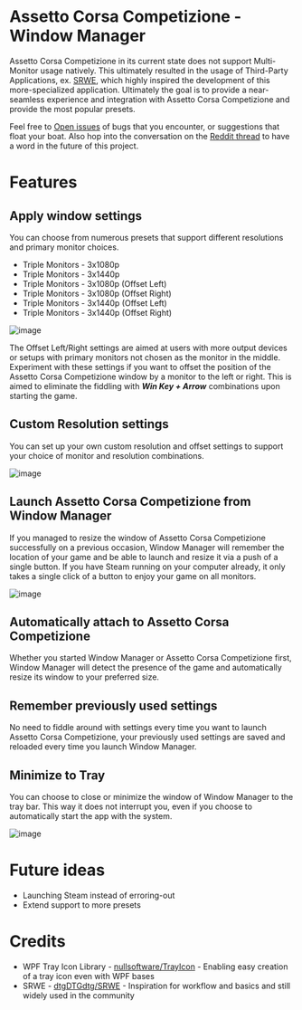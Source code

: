 # Assetto Corsa Competizione - Window Manager
 
Assetto Corsa Competizione in its current state does not support Multi-Monitor usage natively. This ultimately resulted in the usage of Third-Party Applications, ex. [SRWE](https://github.com/dtgDTGdtg/SRWE), which highly inspired the development of this more-specialized application. Ultimately the goal is to provide a near-seamless experience and integration with Assetto Corsa Competizione and provide the most popular presets.

Feel free to [Open issues](https://github.com/kristofkerekes/acc-windowmanager/issues) of bugs that you encounter, or suggestions that float your boat. Also hop into the conversation on the [Reddit thread]() to have a word in the future of this project.
 
 # Features
 
 ## Apply window settings
 
 You can choose from numerous presets that support different resolutions and primary monitor choices.
 * Triple Monitors - 3x1080p
 * Triple Monitors - 3x1440p
 * Triple Monitors - 3x1080p (Offset Left)
 * Triple Monitors - 3x1080p (Offset Right)
 * Triple Monitors - 3x1440p (Offset Left)
 * Triple Monitors - 3x1440p (Offset Right)

![image](https://github.com/kristofkerekes/acc-windowmanager/assets/89916150/2a3771b6-43e3-4750-b08f-e2e691bf1989)

The Offset Left/Right settings are aimed at users with more output devices or setups with primary monitors not chosen as the monitor in the middle. Experiment with these settings if you want to offset the position of the Assetto Corsa Competizione window by a monitor to the left or right. This is aimed to eliminate the fiddling with ***Win Key + Arrow*** combinations upon starting the game.

## Custom Resolution settings

You can set up your own custom resolution and offset settings to support your choice of monitor and resolution combinations.

![image](https://github.com/kristofkerekes/acc-windowmanager/assets/89916150/e100d4e4-5c3b-48c3-9423-8ba8b0311a0a)

## Launch Assetto Corsa Competizione from Window Manager

If you managed to resize the window of Assetto Corsa Competizione successfully on a previous occasion, Window Manager will remember the location of your game and be able to launch and resize it via a push of a single button. If you have Steam running on your computer already, it only takes a single click of a button to enjoy your game on all monitors.

![image](https://github.com/kristofkerekes/acc-windowmanager/assets/89916150/89b19b13-3bac-4401-a7a6-48e244ffb76e)

## Automatically attach to Assetto Corsa Competizione
 
Whether you started Window Manager or Assetto Corsa Competizione first, Window Manager will detect the presence of the game and automatically resize its window to your preferred size.
 
 ## Remember previously used settings
 
 No need to fiddle around with settings every time you want to launch Assetto Corsa Competizione, your previously used settings are saved and reloaded every time you launch Window Manager.
 
 ## Minimize to Tray
 
 You can choose to close or minimize the window of Window Manager to the tray bar. This way it does not interrupt you, even if you choose to automatically start the app with the system. 
 
 ![image](https://github.com/kristofkerekes/acc-windowmanager/assets/89916150/0bde2111-f9f1-459e-8a6b-56c16102d3d5)
 
 # Future ideas
* Launching Steam instead of erroring-out
* Extend support to more presets

# Credits

* WPF Tray Icon Library - [nullsoftware/TrayIcon](https://github.com/nullsoftware/TrayIcon) - Enabling easy creation of a tray icon even with WPF bases
* SRWE - [dtgDTGdtg/SRWE](https://github.com/dtgDTGdtg/SRWE) - Inspiration for workflow and basics and still widely used in the community 

